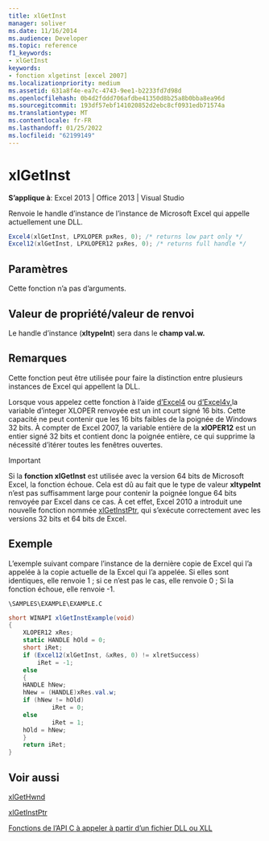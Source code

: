 ```yaml
---
title: xlGetInst
manager: soliver
ms.date: 11/16/2014
ms.audience: Developer
ms.topic: reference
f1_keywords:
- xlGetInst
keywords:
- fonction xlgetinst [excel 2007]
ms.localizationpriority: medium
ms.assetid: 631a8f4e-ea7c-4743-9ee1-b2233fd7d98d
ms.openlocfilehash: 0b4d2fddd706afdbe41350d8b25a8b0bba8ea96d
ms.sourcegitcommit: 193df57ebf141020852d2ebc8cf0931edb71574a
ms.translationtype: MT
ms.contentlocale: fr-FR
ms.lasthandoff: 01/25/2022
ms.locfileid: "62199149"
---
```

# <a name="xlgetinst"></a>xlGetInst

 **S’applique à**: Excel 2013 | Office 2013 | Visual Studio 
  
Renvoie le handle d’instance de l’instance de Microsoft Excel qui appelle actuellement une DLL.
  
```cs
Excel4(xlGetInst, LPXLOPER pxRes, 0); /* returns low part only */
Excel12(xlGetInst, LPXLOPER12 pxRes, 0); /* returns full handle */
```

## <a name="parameters"></a>Paramètres

Cette fonction n’a pas d’arguments.
  
## <a name="property-valuereturn-value"></a>Valeur de propriété/valeur de renvoi

Le handle d’instance (**xltypeInt**) sera dans le **champ val.w.** 
  
## <a name="remarks"></a>Remarques

Cette fonction peut être utilisée pour faire la distinction entre plusieurs instances de Excel qui appellent la DLL.
  
Lorsque vous appelez cette fonction à l’aide [d’Excel4](excel4-excel12.md) ou [d’Excel4v,](excel4v-excel12v.md)la variable d’integer XLOPER renvoyée est un int court signé 16 bits. Cette capacité ne peut contenir que les 16 bits faibles de la poignée de Windows 32 bits. À compter de Excel 2007, la variable entière de la **xlOPER12** est un entier signé 32 bits et contient donc la poignée entière, ce qui supprime la nécessité d’itérer toutes les fenêtres ouvertes. 
  
> [!IMPORTANT]
> Si la **fonction xlGetInst** est utilisée avec la version 64 bits de Microsoft Excel, la fonction échoue. Cela est dû au fait que le type de valeur **xltypeInt** n’est pas suffisamment large pour contenir la poignée longue 64 bits renvoyée par Excel dans ce cas. À cet effet, Excel 2010 a introduit une nouvelle fonction nommée [xlGetInstPtr](xlgetinstptr.md), qui s’exécute correctement avec les versions 32 bits et 64 bits de Excel. 
  
## <a name="example"></a>Exemple

L’exemple suivant compare l’instance de la dernière copie de Excel qui l’a appelée à la copie actuelle de la Excel qui l’a appelée. Si elles sont identiques, elle renvoie 1 ; si ce n’est pas le cas, elle renvoie 0 ; Si la fonction échoue, elle renvoie -1.
  
 `\SAMPLES\EXAMPLE\EXAMPLE.C`
  
```cs
short WINAPI xlGetInstExample(void)
{
    XLOPER12 xRes;
    static HANDLE hOld = 0;
    short iRet;
    if (Excel12(xlGetInst, &xRes, 0) != xlretSuccess)
        iRet = -1;
    else
    {
    HANDLE hNew;
    hNew = (HANDLE)xRes.val.w;
    if (hNew != hOld)
            iRet = 0;
    else
            iRet = 1;
    hOld = hNew;
    }
    return iRet;
}
```

## <a name="see-also"></a>Voir aussi



[xlGetHwnd](xlgethwnd.md)
  
[xlGetInstPtr](xlgetinstptr.md)


[Fonctions de l’API C à appeler à partir d’un fichier DLL ou XLL](c-api-functions-that-can-be-called-only-from-a-dll-or-xll.md)

